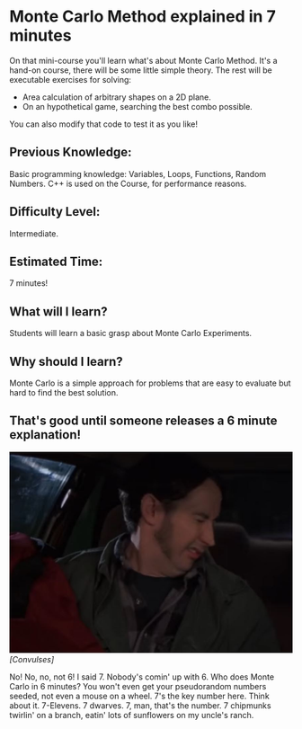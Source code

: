 # Monte Carlo Method explained in 7 minutes
On that mini-course you'll learn what's about Monte Carlo Method.
It's a hand-on course, there will be some little simple theory.
The rest will be executable exercises for solving:
 
-  Area calculation of arbitrary shapes on a 2D plane.
-  On an hypothetical game, searching the best combo possible.

You can also modify that code to test it as you like!

## Previous Knowledge:
Basic programming knowledge: Variables, Loops, Functions, Random Numbers.
C++ is used on the Course, for performance reasons.

## Difficulty Level: 
Intermediate.

## Estimated Time:
7 minutes!

## What will I learn?
Students will learn a basic grasp about Monte Carlo Experiments.
 
## Why should I learn?
Monte Carlo is a simple approach for problems that are easy to evaluate but hard to find the best solution.

## That's good until someone releases a 6 minute explanation!

![Abs](abs.jpg) 
*[Convulses]*

No! No, no, not 6! I said 7. Nobody's comin' up with 6. Who does Monte Carlo in 6 minutes? You won't even get your pseudorandom numbers seeded, not even a mouse on a wheel.
7's the key number here. Think about it. 7-Elevens. 7 dwarves. 7, man, that's the number. 7 chipmunks twirlin' on a branch, eatin' lots of sunflowers on my uncle's ranch.
